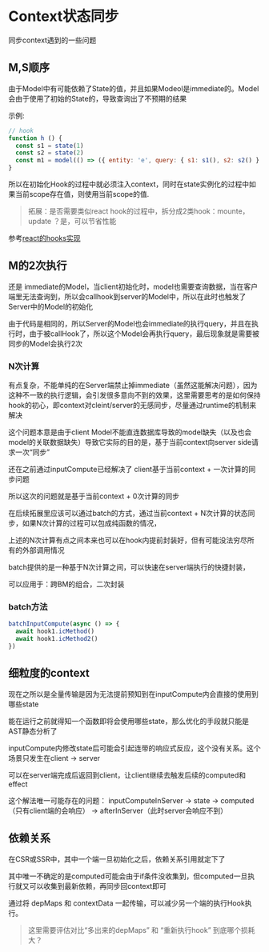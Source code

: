 # Context状态同步

同步context遇到的一些问题

## M,S顺序

由于Model中有可能依赖了State的值，并且如果Modeol是immediate的。Model会由于使用了初始的State的，导致查询出了不预期的结果

示例:
```javascript
// hook
function h () {
  const s1 = state(1)
  const s2 = state(2)
  const m1 = model(() => ({ entity: 'e', query: { s1: s1(), s2: s2() } }), { immediate: true })
}
```

所以在初始化Hook的过程中就必须注入context，同时在state实例化的过程中如果当前scope存在值，则使用当前scope的值.

> 拓展：是否需要类似react hook的过程中，拆分成2类hook：mounte，update ？是，可以节省性能

参考[react的hooks实现](https://github.com/facebook/react/blob/79f54c16dc3d5298e6037df75db2beb3552896e9/packages/react-reconciler/src/ReactFiberHooks.new.js#L2827)

## M的2次执行

还是 immediate的Model，当client初始化时，model也需要查询数据，当在客户端里无法查询到，所以会callhook到server的Model中，所以在此时也触发了Server中的Model的初始化

由于代码是相同的，所以Server的Model也会immediate的执行query，并且在执行时，由于被callHook了，所以这个Model会再执行query，最后现象就是需要被同步的Model会执行2次

### N次计算

有点复杂，不能单纯的在Server端禁止掉immediate（虽然这能解决问题），因为这种不一致的执行逻辑，会引发很多意向不到的效果，这里需要思考的是如何保持hook的初心，即context对cleint/server的无感同步，尽量通过runtime的机制来解决

这个问题本意是由于client Model不能直连数据库导致的model缺失（以及也会model的关联数据缺失）导致它实际的目的是，基于当前context向server side请求一次“同步”

还在之前通过inputCompute已经解决了 client基于当前context + 一次计算的同步问题

所以这次的问题就是基于当前context + 0次计算的同步

在后续拓展里应该可以通过batch的方式，通过当前context + N次计算的状态同步，如果N次计算的过程可以包成纯函数的情况，

上述的N次计算有点之间本来也可以在hook内提前封装好，但有可能没法穷尽所有的外部调用情况

batch提供的是一种基于N次计算之间，可以快速在server端执行的快捷封装，

可以应用于：跨BM的组合，二次封装

### batch方法

```javascript
batchInputCompute(async () => {
  await hook1.icMethod()
  await hook1.icMethod2()
})
```


## 细粒度的context

现在之所以是全量传输是因为无法提前预知到在inputCompute内会直接的使用到哪些state

能在运行之前就得知一个函数即将会使用哪些state，那么优化的手段就只能是AST静态分析了

inputCompute内修改state后可能会引起连带的响应式反应，这个没有关系。这个场景只发生在client -> server

可以在server端完成后返回到client，让client继续去触发后续的computed和effect

这个解法唯一可能存在的问题： inputComputeInServer -> state -> computed（只有client端的会响应） -> afterInServer（此时server会响应不到）

## 依赖关系

在CSR或SSR中，其中一个端一旦初始化之后，依赖关系引用就定下了

其中唯一不确定的是computed可能会由于if条件没收集到，但computed一旦执行就又可以收集到最新依赖，再同步回context即可

通过将 depMaps 和 contextData 一起传输，可以减少另一个端的执行Hook执行。

> 这里需要评估对比“多出来的depMaps” 和 “重新执行hook” 到底哪个损耗大？
